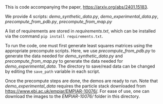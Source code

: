 This is code accompanying the paper, https://arxiv.org/abs/2401.15183.

We provide 4 scripts: *demo_synthetic_data.py*, *demo_experimental_data.py*, *precompute_from_pdb.py*, *precompute_from_map.py*

A list of requirements are stored in *requirements.txt*, which can be installed via the command `pip install requirements.txt`.

To run the code, one must first generate least squares matrices using the appropriate precompute scripts. Here, we use *precompute_from_pdb.py* to generate the data needed for *demo_synthetic_data.py* and *precompute_from_map.py* to generate the data needed for *demo_experimental_data*. The directory to save/read data can be changed by editing the `save_path` variable in each script.

Once the precompute steps are done, the demos are ready to run. Note that *demo_experimental_data* requires the particle stack downloaded from https://www.ebi.ac.uk/empiar/EMPIAR-10076/. For ease of use, one can download the images to the *EMPIAR-10076/* folder in this directory.
